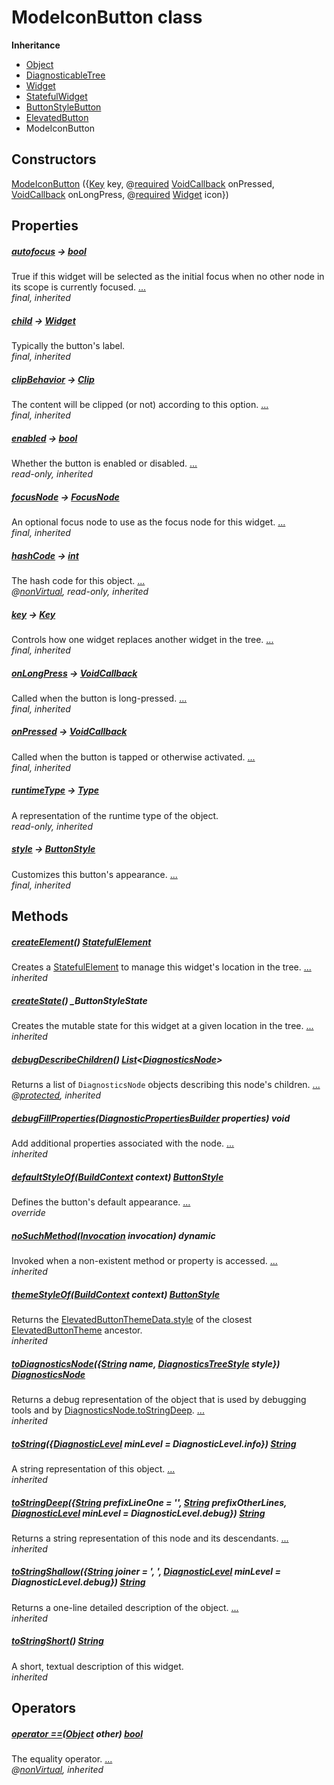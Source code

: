 


# ModeIconButton class











**Inheritance**

- [Object](https://api.flutter.dev/flutter/dart-core/Object-class.html)
- [DiagnosticableTree](https://api.flutter.dev/flutter/foundation/DiagnosticableTree-class.html)
- [Widget](https://api.flutter.dev/flutter/widgets/Widget-class.html)
- [StatefulWidget](https://api.flutter.dev/flutter/widgets/StatefulWidget-class.html)
- [ButtonStyleButton](https://api.flutter.dev/flutter/material/ButtonStyleButton-class.html)
- [ElevatedButton](https://api.flutter.dev/flutter/material/ElevatedButton-class.html)
- ModeIconButton






## Constructors

[ModeIconButton](../components_modes_toolbar/ModeIconButton/ModeIconButton.md) ({[Key](https://api.flutter.dev/flutter/foundation/Key-class.html) key, @[required](https://pub.dev/documentation/meta/1.3.0/meta/required-constant.html) [VoidCallback](https://api.flutter.dev/flutter/dart-ui/VoidCallback.html) onPressed, [VoidCallback](https://api.flutter.dev/flutter/dart-ui/VoidCallback.html) onLongPress, @[required](https://pub.dev/documentation/meta/1.3.0/meta/required-constant.html) [Widget](https://api.flutter.dev/flutter/widgets/Widget-class.html) icon})

    


## Properties

##### [autofocus](https://api.flutter.dev/flutter/material/ButtonStyleButton/autofocus.html) &#8594; [bool](https://api.flutter.dev/flutter/dart-core/bool-class.html)



True if this widget will be selected as the initial focus when no other
node in its scope is currently focused. [...](https://api.flutter.dev/flutter/material/ButtonStyleButton/autofocus.html)  
_final, inherited_



##### [child](https://api.flutter.dev/flutter/material/ButtonStyleButton/child.html) &#8594; [Widget](https://api.flutter.dev/flutter/widgets/Widget-class.html)



Typically the button's label.   
_final, inherited_



##### [clipBehavior](https://api.flutter.dev/flutter/material/ButtonStyleButton/clipBehavior.html) &#8594; [Clip](https://api.flutter.dev/flutter/dart-ui/Clip-class.html)



The content will be clipped (or not) according to this option. [...](https://api.flutter.dev/flutter/material/ButtonStyleButton/clipBehavior.html)  
_final, inherited_



##### [enabled](https://api.flutter.dev/flutter/material/ButtonStyleButton/enabled.html) &#8594; [bool](https://api.flutter.dev/flutter/dart-core/bool-class.html)



Whether the button is enabled or disabled. [...](https://api.flutter.dev/flutter/material/ButtonStyleButton/enabled.html)  
_read-only, inherited_



##### [focusNode](https://api.flutter.dev/flutter/material/ButtonStyleButton/focusNode.html) &#8594; [FocusNode](https://api.flutter.dev/flutter/widgets/FocusNode-class.html)



An optional focus node to use as the focus node for this widget. [...](https://api.flutter.dev/flutter/material/ButtonStyleButton/focusNode.html)  
_final, inherited_



##### [hashCode](https://api.flutter.dev/flutter/widgets/Widget/hashCode.html) &#8594; [int](https://api.flutter.dev/flutter/dart-core/int-class.html)



The hash code for this object. [...](https://api.flutter.dev/flutter/widgets/Widget/hashCode.html)  
_@[nonVirtual](https://pub.dev/documentation/meta/1.3.0/meta/nonVirtual-constant.html), read-only, inherited_



##### [key](https://api.flutter.dev/flutter/widgets/Widget/key.html) &#8594; [Key](https://api.flutter.dev/flutter/foundation/Key-class.html)



Controls how one widget replaces another widget in the tree. [...](https://api.flutter.dev/flutter/widgets/Widget/key.html)  
_final, inherited_



##### [onLongPress](https://api.flutter.dev/flutter/material/ButtonStyleButton/onLongPress.html) &#8594; [VoidCallback](https://api.flutter.dev/flutter/dart-ui/VoidCallback.html)



Called when the button is long-pressed. [...](https://api.flutter.dev/flutter/material/ButtonStyleButton/onLongPress.html)  
_final, inherited_



##### [onPressed](https://api.flutter.dev/flutter/material/ButtonStyleButton/onPressed.html) &#8594; [VoidCallback](https://api.flutter.dev/flutter/dart-ui/VoidCallback.html)



Called when the button is tapped or otherwise activated. [...](https://api.flutter.dev/flutter/material/ButtonStyleButton/onPressed.html)  
_final, inherited_



##### [runtimeType](https://api.flutter.dev/flutter/dart-core/Object/runtimeType.html) &#8594; [Type](https://api.flutter.dev/flutter/dart-core/Type-class.html)



A representation of the runtime type of the object.   
_read-only, inherited_



##### [style](https://api.flutter.dev/flutter/material/ButtonStyleButton/style.html) &#8594; [ButtonStyle](https://api.flutter.dev/flutter/material/ButtonStyle-class.html)



Customizes this button's appearance. [...](https://api.flutter.dev/flutter/material/ButtonStyleButton/style.html)  
_final, inherited_




## Methods

##### [createElement](https://api.flutter.dev/flutter/widgets/StatefulWidget/createElement.html)() [StatefulElement](https://api.flutter.dev/flutter/widgets/StatefulElement-class.html)



Creates a <a href="https://api.flutter.dev/flutter/widgets/StatefulElement-class.html">StatefulElement</a> to manage this widget's location in the tree. [...](https://api.flutter.dev/flutter/widgets/StatefulWidget/createElement.html)  
_inherited_



##### [createState](https://api.flutter.dev/flutter/material/ButtonStyleButton/createState.html)() _ButtonStyleState



Creates the mutable state for this widget at a given location in the tree. [...](https://api.flutter.dev/flutter/material/ButtonStyleButton/createState.html)  
_inherited_



##### [debugDescribeChildren](https://api.flutter.dev/flutter/foundation/DiagnosticableTree/debugDescribeChildren.html)() [List](https://api.flutter.dev/flutter/dart-core/List-class.html)&lt;[DiagnosticsNode](https://api.flutter.dev/flutter/foundation/DiagnosticsNode-class.html)>



Returns a list of <code>DiagnosticsNode</code> objects describing this node's
children. [...](https://api.flutter.dev/flutter/foundation/DiagnosticableTree/debugDescribeChildren.html)  
_@[protected](https://pub.dev/documentation/meta/1.3.0/meta/protected-constant.html), inherited_



##### [debugFillProperties](https://api.flutter.dev/flutter/material/ButtonStyleButton/debugFillProperties.html)([DiagnosticPropertiesBuilder](https://api.flutter.dev/flutter/foundation/DiagnosticPropertiesBuilder-class.html) properties) void



Add additional properties associated with the node. [...](https://api.flutter.dev/flutter/material/ButtonStyleButton/debugFillProperties.html)  
_inherited_



##### [defaultStyleOf](../components_modes_toolbar/ModeIconButton/defaultStyleOf.md)([BuildContext](https://api.flutter.dev/flutter/widgets/BuildContext-class.html) context) [ButtonStyle](https://api.flutter.dev/flutter/material/ButtonStyle-class.html)



Defines the button's default appearance. [...](../components_modes_toolbar/ModeIconButton/defaultStyleOf.md)  
_override_



##### [noSuchMethod](https://api.flutter.dev/flutter/dart-core/Object/noSuchMethod.html)([Invocation](https://api.flutter.dev/flutter/dart-core/Invocation-class.html) invocation) dynamic



Invoked when a non-existent method or property is accessed. [...](https://api.flutter.dev/flutter/dart-core/Object/noSuchMethod.html)  
_inherited_



##### [themeStyleOf](https://api.flutter.dev/flutter/material/ElevatedButton/themeStyleOf.html)([BuildContext](https://api.flutter.dev/flutter/widgets/BuildContext-class.html) context) [ButtonStyle](https://api.flutter.dev/flutter/material/ButtonStyle-class.html)



Returns the <a href="https://api.flutter.dev/flutter/material/ElevatedButtonThemeData/style.html">ElevatedButtonThemeData.style</a> of the closest
<a href="https://api.flutter.dev/flutter/material/ElevatedButtonTheme-class.html">ElevatedButtonTheme</a> ancestor.   
_inherited_



##### [toDiagnosticsNode](https://api.flutter.dev/flutter/foundation/DiagnosticableTree/toDiagnosticsNode.html)({[String](https://api.flutter.dev/flutter/dart-core/String-class.html) name, [DiagnosticsTreeStyle](https://api.flutter.dev/flutter/foundation/DiagnosticsTreeStyle-class.html) style}) [DiagnosticsNode](https://api.flutter.dev/flutter/foundation/DiagnosticsNode-class.html)



Returns a debug representation of the object that is used by debugging
tools and by <a href="https://api.flutter.dev/flutter/foundation/DiagnosticsNode/toStringDeep.html">DiagnosticsNode.toStringDeep</a>. [...](https://api.flutter.dev/flutter/foundation/DiagnosticableTree/toDiagnosticsNode.html)  
_inherited_



##### [toString](https://api.flutter.dev/flutter/foundation/Diagnosticable/toString.html)({[DiagnosticLevel](https://api.flutter.dev/flutter/foundation/DiagnosticLevel-class.html) minLevel = DiagnosticLevel.info}) [String](https://api.flutter.dev/flutter/dart-core/String-class.html)



A string representation of this object. [...](https://api.flutter.dev/flutter/foundation/Diagnosticable/toString.html)  
_inherited_



##### [toStringDeep](https://api.flutter.dev/flutter/foundation/DiagnosticableTree/toStringDeep.html)({[String](https://api.flutter.dev/flutter/dart-core/String-class.html) prefixLineOne = '', [String](https://api.flutter.dev/flutter/dart-core/String-class.html) prefixOtherLines, [DiagnosticLevel](https://api.flutter.dev/flutter/foundation/DiagnosticLevel-class.html) minLevel = DiagnosticLevel.debug}) [String](https://api.flutter.dev/flutter/dart-core/String-class.html)



Returns a string representation of this node and its descendants. [...](https://api.flutter.dev/flutter/foundation/DiagnosticableTree/toStringDeep.html)  
_inherited_



##### [toStringShallow](https://api.flutter.dev/flutter/foundation/DiagnosticableTree/toStringShallow.html)({[String](https://api.flutter.dev/flutter/dart-core/String-class.html) joiner = ', ', [DiagnosticLevel](https://api.flutter.dev/flutter/foundation/DiagnosticLevel-class.html) minLevel = DiagnosticLevel.debug}) [String](https://api.flutter.dev/flutter/dart-core/String-class.html)



Returns a one-line detailed description of the object. [...](https://api.flutter.dev/flutter/foundation/DiagnosticableTree/toStringShallow.html)  
_inherited_



##### [toStringShort](https://api.flutter.dev/flutter/widgets/Widget/toStringShort.html)() [String](https://api.flutter.dev/flutter/dart-core/String-class.html)



A short, textual description of this widget.   
_inherited_




## Operators

##### [operator ==](https://api.flutter.dev/flutter/widgets/Widget/operator_equals.html)([Object](https://api.flutter.dev/flutter/dart-core/Object-class.html) other) [bool](https://api.flutter.dev/flutter/dart-core/bool-class.html)



The equality operator. [...](https://api.flutter.dev/flutter/widgets/Widget/operator_equals.html)  
_@[nonVirtual](https://pub.dev/documentation/meta/1.3.0/meta/nonVirtual-constant.html), inherited_












